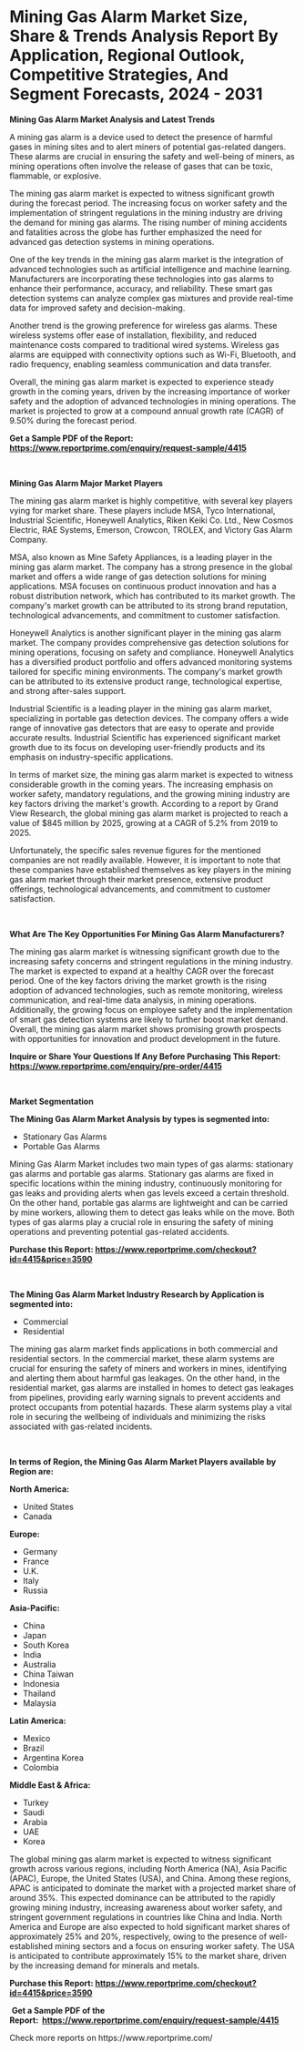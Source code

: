 <p><h1>Mining Gas Alarm Market Size, Share & Trends Analysis Report By Application, Regional Outlook, Competitive Strategies, And Segment Forecasts, 2024 - 2031</h1></p><p><strong>Mining Gas Alarm Market Analysis and Latest Trends</strong></p>
<p><p>A mining gas alarm is a device used to detect the presence of harmful gases in mining sites and to alert miners of potential gas-related dangers. These alarms are crucial in ensuring the safety and well-being of miners, as mining operations often involve the release of gases that can be toxic, flammable, or explosive.</p><p>The mining gas alarm market is expected to witness significant growth during the forecast period. The increasing focus on worker safety and the implementation of stringent regulations in the mining industry are driving the demand for mining gas alarms. The rising number of mining accidents and fatalities across the globe has further emphasized the need for advanced gas detection systems in mining operations.</p><p>One of the key trends in the mining gas alarm market is the integration of advanced technologies such as artificial intelligence and machine learning. Manufacturers are incorporating these technologies into gas alarms to enhance their performance, accuracy, and reliability. These smart gas detection systems can analyze complex gas mixtures and provide real-time data for improved safety and decision-making.</p><p>Another trend is the growing preference for wireless gas alarms. These wireless systems offer ease of installation, flexibility, and reduced maintenance costs compared to traditional wired systems. Wireless gas alarms are equipped with connectivity options such as Wi-Fi, Bluetooth, and radio frequency, enabling seamless communication and data transfer. </p><p>Overall, the mining gas alarm market is expected to experience steady growth in the coming years, driven by the increasing importance of worker safety and the adoption of advanced technologies in mining operations. The market is projected to grow at a compound annual growth rate (CAGR) of 9.50% during the forecast period.</p></p>
<p><strong>Get a Sample PDF of the Report:&nbsp; <a href="https://www.reportprime.com/enquiry/request-sample/4415">https://www.reportprime.com/enquiry/request-sample/4415</a></strong></p>
<p>&nbsp;</p>
<p><strong>Mining Gas Alarm Major Market Players</strong></p>
<p><p>The mining gas alarm market is highly competitive, with several key players vying for market share. These players include MSA, Tyco International, Industrial Scientific, Honeywell Analytics, Riken Keiki Co. Ltd., New Cosmos Electric, RAE Systems, Emerson, Crowcon, TROLEX, and Victory Gas Alarm Company.</p><p>MSA, also known as Mine Safety Appliances, is a leading player in the mining gas alarm market. The company has a strong presence in the global market and offers a wide range of gas detection solutions for mining applications. MSA focuses on continuous product innovation and has a robust distribution network, which has contributed to its market growth. The company's market growth can be attributed to its strong brand reputation, technological advancements, and commitment to customer satisfaction.</p><p>Honeywell Analytics is another significant player in the mining gas alarm market. The company provides comprehensive gas detection solutions for mining operations, focusing on safety and compliance. Honeywell Analytics has a diversified product portfolio and offers advanced monitoring systems tailored for specific mining environments. The company's market growth can be attributed to its extensive product range, technological expertise, and strong after-sales support.</p><p>Industrial Scientific is a leading player in the mining gas alarm market, specializing in portable gas detection devices. The company offers a wide range of innovative gas detectors that are easy to operate and provide accurate results. Industrial Scientific has experienced significant market growth due to its focus on developing user-friendly products and its emphasis on industry-specific applications.</p><p>In terms of market size, the mining gas alarm market is expected to witness considerable growth in the coming years. The increasing emphasis on worker safety, mandatory regulations, and the growing mining industry are key factors driving the market's growth. According to a report by Grand View Research, the global mining gas alarm market is projected to reach a value of $845 million by 2025, growing at a CAGR of 5.2% from 2019 to 2025.</p><p>Unfortunately, the specific sales revenue figures for the mentioned companies are not readily available. However, it is important to note that these companies have established themselves as key players in the mining gas alarm market through their market presence, extensive product offerings, technological advancements, and commitment to customer satisfaction.</p></p>
<p>&nbsp;</p>
<p><strong>What Are The Key Opportunities For Mining Gas Alarm Manufacturers?</strong></p>
<p><p>The mining gas alarm market is witnessing significant growth due to the increasing safety concerns and stringent regulations in the mining industry. The market is expected to expand at a healthy CAGR over the forecast period. One of the key factors driving the market growth is the rising adoption of advanced technologies, such as remote monitoring, wireless communication, and real-time data analysis, in mining operations. Additionally, the growing focus on employee safety and the implementation of smart gas detection systems are likely to further boost market demand. Overall, the mining gas alarm market shows promising growth prospects with opportunities for innovation and product development in the future.</p></p>
<p><strong>Inquire or Share Your Questions If Any Before Purchasing This Report: <a href="https://www.reportprime.com/enquiry/pre-order/4415">https://www.reportprime.com/enquiry/pre-order/4415</a></strong></p>
<p>&nbsp;</p>
<p><strong>Market Segmentation</strong></p>
<p><strong>The Mining Gas Alarm Market Analysis by types is segmented into:</strong></p>
<p><ul><li>Stationary Gas Alarms</li><li>Portable Gas Alarms</li></ul></p>
<p><p>Mining Gas Alarm Market includes two main types of gas alarms: stationary gas alarms and portable gas alarms. Stationary gas alarms are fixed in specific locations within the mining industry, continuously monitoring for gas leaks and providing alerts when gas levels exceed a certain threshold. On the other hand, portable gas alarms are lightweight and can be carried by mine workers, allowing them to detect gas leaks while on the move. Both types of gas alarms play a crucial role in ensuring the safety of mining operations and preventing potential gas-related accidents.</p></p>
<p><strong>Purchase this Report:&nbsp;<a href="https://www.reportprime.com/checkout?id=4415&price=3590">https://www.reportprime.com/checkout?id=4415&price=3590</a></strong></p>
<p>&nbsp;</p>
<p><strong>The Mining Gas Alarm Market Industry Research by Application is segmented into:</strong></p>
<p><ul><li>Commercial</li><li>Residential</li></ul></p>
<p><p>The mining gas alarm market finds applications in both commercial and residential sectors. In the commercial market, these alarm systems are crucial for ensuring the safety of miners and workers in mines, identifying and alerting them about harmful gas leakages. On the other hand, in the residential market, gas alarms are installed in homes to detect gas leakages from pipelines, providing early warning signals to prevent accidents and protect occupants from potential hazards. These alarm systems play a vital role in securing the wellbeing of individuals and minimizing the risks associated with gas-related incidents.</p></p>
<p>&nbsp;</p>
<p><strong>In terms of Region, the Mining Gas Alarm Market Players available by Region are:</strong></p>
<p>
    <p> <strong> North America: </strong>
        <ul>
            <li>United States</li>
            <li>Canada</li>
        </ul>
        </p> 
    <p> <strong> Europe: </strong>
        <ul>
            <li>Germany</li>
            <li>France</li>
            <li>U.K.</li>
            <li>Italy</li>
            <li>Russia</li>
        </ul>
        </p> 
    <p> <strong> Asia-Pacific: </strong>
        <ul>
            <li>China</li>
            <li>Japan</li>
            <li>South Korea</li>
            <li>India</li>
            <li>Australia</li>
            <li>China Taiwan</li>
            <li>Indonesia</li>
            <li>Thailand</li>
            <li>Malaysia</li>
        </ul>
        </p> 
    <p> <strong> Latin America: </strong>
        <ul>
            <li>Mexico</li>
            <li>Brazil</li>
            <li>Argentina Korea</li>
            <li>Colombia</li>
        </ul>
        </p> 
    <p> <strong> Middle East & Africa: </strong>
        <ul>
            <li>Turkey</li>
            <li>Saudi</li>
            <li>Arabia</li>
            <li>UAE</li>
            <li>Korea</li>
        </ul>
    </p>
    </p>
<p><p>The global mining gas alarm market is expected to witness significant growth across various regions, including North America (NA), Asia Pacific (APAC), Europe, the United States (USA), and China. Among these regions, APAC is anticipated to dominate the market with a projected market share of around 35%. This expected dominance can be attributed to the rapidly growing mining industry, increasing awareness about worker safety, and stringent government regulations in countries like China and India. North America and Europe are also expected to hold significant market shares of approximately 25% and 20%, respectively, owing to the presence of well-established mining sectors and a focus on ensuring worker safety. The USA is anticipated to contribute approximately 15% to the market share, driven by the increasing demand for minerals and metals.</p></p>
<p><strong>Purchase this Report: <a href="https://www.reportprime.com/checkout?id=4415&price=3590">https://www.reportprime.com/checkout?id=4415&price=3590</a></strong></p>
<p>&nbsp;<strong>Get a Sample PDF of the Report:&nbsp;&nbsp;<a href="https://www.reportprime.com/enquiry/request-sample/4415">https://www.reportprime.com/enquiry/request-sample/4415</a></strong></p>
<p><strong></strong></p>
<p>Check more reports on https://www.reportprime.com/</p>